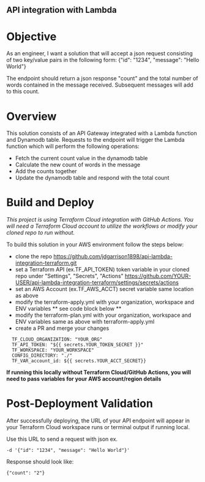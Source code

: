 ## API integration with Lambda

# Objective
As an engineer, I want a solution that will accept a json request consisting of two key/value pairs in the following form:
{"id": "1234", "message": "Hello World"}

The endpoint should return a json response "count" and the total number of words contained in the message received. 
Subsequent messages will add to this count. 

# Overview
This solution consists of an API Gateway integrated with a Lambda function and Dynamodb table. Requests to the endpoint 
will trigger the Lambda function which will perform the following operations:
 - Fetch the current count value in the dynamodb table
 - Calculate the new count of words in the message
 - Add the counts together
 - Update the dynamodb table and respond with the total count

# Build and Deploy
*This project is using Terraform Cloud integration with GitHub Actions. You will need a Terraform Cloud account to utilize the workflows
 or modify your cloned repo to run without.*

To build this solution in your AWS environment follow the steps below:
- clone the repo https://github.com/jdgarrison1898/api-lambda-integration-terraform.git
- set a Terraform API (ex.TF_API_TOKEN) token variable in your cloned repo under "Settings", "Secrets", "Actions"
  https://github.com/YOUR-USER/api-lambda-integration-terraform/settings/secrets/actions
- set an AWS Account (ex.TF_AWS_ACCT) secret variable same location as above
- modify the terraform-apply.yml with your organization, workspace and ENV variables ** see code block below **
- modify the terraform-plan.yml with your organization, workspace and ENV variables same as above with terraform-apply.yml
- create a PR and merge your changes

```env:
  TF_CLOUD_ORGANIZATION: "YOUR_ORG"
  TF_API_TOKEN: "${{ secrets.YOUR_TOKEN_SECRET }}"
  TF_WORKSPACE: "YOUR_WORKSPACE"
  CONFIG_DIRECTORY: "./"
  TF_VAR_account_id: ${{ secrets.YOUR_ACCT_SECRET}}
```

**If running this locally without Terraform Cloud/GitHub Actions, you will need to pass variables for your AWS account/region details**

# Post-Deployment Validation
After successfully deploying, the URL of your API endpoint will appear in your Terraform Cloud workspace runs or terminal output
if running local.

Use this URL to send a request with json ex. 
```curl YOUR_ENDPOINT_URL \
-d '{"id": "1234", "message": "Hello World"}'
```

Response should look like:
```
{"count": "2"}
```

